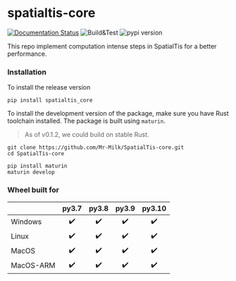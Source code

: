 # spatialtis-core

[![Documentation Status](https://img.shields.io/readthedocs/spatialtis-core?logo=readthedocs&logoColor=white&style=flat-square)](https://spatialtis-core.readthedocs.io/en/latest?badge=latest)
![Build&Test](https://img.shields.io/github/workflow/status/Mr-Milk/spatialtis-core/Build?style=flat-square&logo=github)
![pypi version](https://img.shields.io/pypi/v/spatialtis_core?color=blue&logo=python&logoColor=white&style=flat-square)

This repo implement computation intense steps in SpatialTis
for a better performance.

### Installation

To install the release version
```shell
pip install spatialtis_core
```

To install the development version of the package, make sure you have Rust toolchain installed. The package is built using `maturin`.

> As of v0.1.2, we could build on stable Rust.
> 
```shell
git clone https://github.com/Mr-Milk/SpatialTis-core.git
cd SpatialTis-core

pip install maturin
maturin develop
```

### Wheel built for

|           | py3.7 | py3.8 | py3.9 | py3.10 |
|-----------|:-----:|:-----:|:-----:|:------:|
| Windows   |  ✔️   |  ✔️   |  ✔️   |   ✔️   |
| Linux     |  ✔️   |  ✔️   |  ✔️   |   ✔️   |
| MacOS     |  ✔️   |  ✔️   |  ✔️   |   ✔️   |
| MacOS-ARM |  ✔️   |  ✔️   |  ✔️   |   ✔️   |



